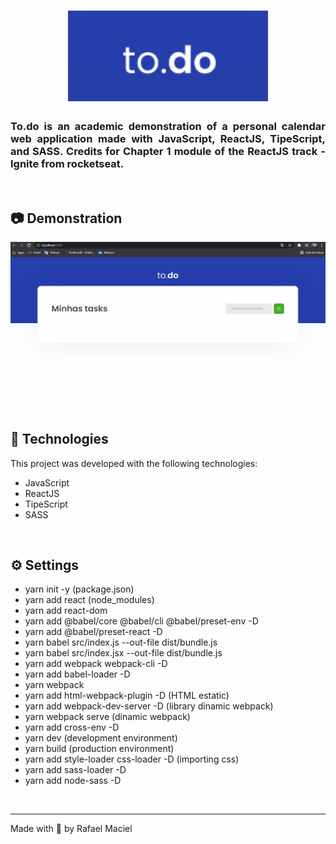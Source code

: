 <h1 align="center">
  <img alt="" title="to.do" src=".github/aplication_demonstration_title.png" width="320px" />
</h1>

<h3 align="justify">
To.do is an academic demonstration of a personal calendar web application made with JavaScript, ReactJS, TipeScript, and SASS. Credits for Chapter 1 module of the ReactJS track - Ignite from rocketseat.
</h3>

<br>

## 📷 Demonstration

<div align="center" >
  <img src=".github/demostration_aplication.gif">
</div>

<br>

## 🚀 Technologies

This project was developed with the following technologies:

- JavaScript
- ReactJS
- TipeScript
- SASS

<br>

## ⚙ Settings
- yarn init -y (package.json)
- yarn add react (node_modules)
- yarn add react-dom
- yarn add @babel/core @babel/cli @babel/preset-env -D
- yarn add @babel/preset-react -D
- yarn babel src/index.js --out-file dist/bundle.js
- yarn babel src/index.jsx --out-file dist/bundle.js
- yarn add webpack webpack-cli -D
- yarn add babel-loader -D
- yarn webpack
- yarn add html-webpack-plugin -D (HTML estatic)
- yarn add webpack-dev-server -D (library dinamic webpack)
- yarn webpack serve (dinamic webpack)
- yarn add cross-env -D
- yarn dev (development environment)
- yarn build (production environment)
- yarn add style-loader css-loader -D (importing css)
- yarn add sass-loader -D
- yarn add node-sass -D
<br>

---

Made with 💜 by Rafael Maciel
